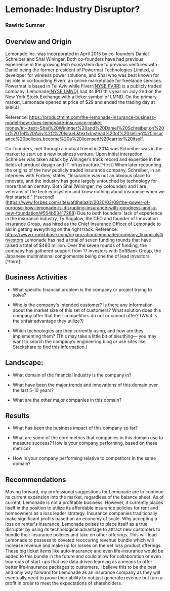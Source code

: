 # Lemonade: Industry Disruptor?
### Rawlric Sumner

## Overview and Origin

Lemonade Inc. was incorporated in April 2015 by co-founders Daniel Schreiber and Shai Wininger. Both co-founders have had previous experience in the growing tech ecosystem due to previous ventures with Daniel being the former president of Powermat Technologies Limited, a developer for wireless power solutions, and Shai who was best known for his role in co-founding Fiverr, an online marketplace for freelance services. Powermat is based in Tel Aviv while Fiverr[(NYSE:FVRR)](https://www.nyse.com/quote/XNYS:FVRR) is a publicly traded company. Lemonade[(NYSE:LMND)]( https://www.nyse.com/quote/XNYS:LMND) had its IPO this year on July 2nd on the New York Stock Exchange with a ticker symbol of LMND. On the primary market, Lemonade opened at price of $29 and ended the trading day at $69.41. 

Reference: https://productmint.com/the-lemonade-insurance-business-model-how-does-lemonade-insurance-make-money/#:~:text=Shai%20Wininger%20and%20Daniel%20Schreiber,on%20in%20Tel%20Aviv%2C%20Israel.&text=Instead%20of%20selling%20insurance%20policies,become%20a%20licensed%20carrier%20itself.

Co-founders, met through a mutual friend in 2014 was Schreiber was in the market to start up a new business venture. Upon initial interaction, Schreiber was taken aback by Wininger’s track record and expertise in the fields of product design and IT infrastructure.[^first] When later recounting the origins of the now publicly traded insurance company, Schreiber, in an interview with Forbes, states, “Insurance was not an obvious place to innovate, and the industry has gone largely untouched by technology for more than an century. Both Shai (Wininger, my cofounder) and I are veterans of the tech ecosystem and knew nothing about insurance when we first started.” [^second] (https://www.forbes.com/sites/afdhelaziz/2020/03/09/the-power-of-purpose-how-lemonade-is-disrupting-insurance-with-goodness-and-a-new-foundation/#554b53417288) Due to both founders’ lack of experience in the insurance industry, Ty Sagalow, the CEO and founder of Innovation Insurance Group, was hired as the Chief Insurance Officer of Lemonade to aid in getting everything on the right track. 
Reference: https://www.crunchbase.com/organization/lemonade/company_financials#investors
Lemonade has had a total of seven funding rounds that have raised a total of $480 million. Over the seven rounds of funding, the company has gathered support from 17 investors with SoftBank Group, the Japanese multinational conglomerate being one the of lead investors.[^third] 

## Business Activities

* What specific financial problem is the company or project trying to solve?

* Who is the company's intended customer?  Is there any information about the market size of this set of customers?
What solution does this company offer that their competitors do not or cannot offer? (What is the unfair advantage they utilize?)

* Which technologies are they currently using, and how are they implementing them? (This may take a little bit of sleuthing–– you may want to search the company’s engineering blog or use sites like Stackshare to find this information.)


## Landscape:

* What domain of the financial industry is the company in?

* What have been the major trends and innovations of this domain over the last 5-10 years?

* What are the other major companies in this domain?


## Results

* What has been the business impact of this company so far?

* What are some of the core metrics that companies in this domain use to measure success? How is your company performing, based on these metrics?

* How is your company performing relative to competitors in the same domain?


## Recommendations

Moving forward, my professional suggestions for Lemonade are to continue its current expansion into the market, regardless of the balance sheet. As of current, Lemonade is not a profitable business. However, it currently places itself in the position to utilize its affordable insurance policies for rent and homeowners as a loss leader strategy. Insurance companies traditionally make significant profits based on an economy of scale. Why accepting a loss on renter's insurance, Lemonade poises to place itself as a true disrupter by using its technological advantage to attract new customers to bundle their insurance policies and take on other offerings. This will lead Lemonade to possess to coveted reoccuring revenue bundle which will increase revenue and make up for losses on the net loss product offerings. 
These big ticket items like auto-insurance and even life-insurance would be added to this bundle in the future and could allow for collaboration or even buy-outs of start-ups that use data driven learning as a means to offer better life-insurance packages to customers. I believe this to be the best and only way forward for Lemonade as an insurance company as they will eventually need to prove their ability to not just generate revenue but turn a profit in order to meet the expectations of shareholders. 

